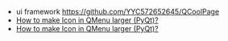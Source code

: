 + ui framework https://github.com/YYC572652645/QCoolPage
+ [How to make Icon in QMenu larger (PyQt)?](https://stackoverflow.com/questions/39396707/how-to-make-icon-in-qmenu-larger-pyqt)
+ [How to make Icon in QMenu larger (PyQt)?](https://stackoverflow.com/questions/39396707/how-to-make-icon-in-qmenu-larger-pyqt)